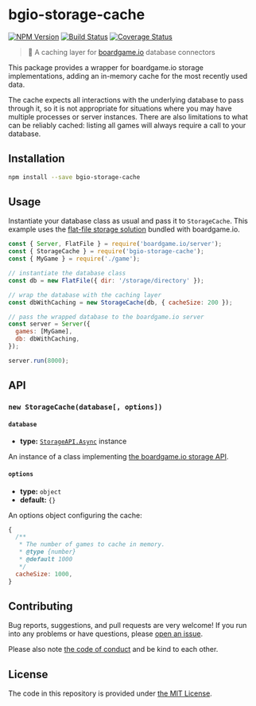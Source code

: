 # bgio-storage-cache

[![NPM Version](https://img.shields.io/npm/v/bgio-storage-cache)](https://www.npmjs.com/package/bgio-storage-cache)
[![Build Status](https://travis-ci.com/delucis/bgio-storage-cache.svg?branch=latest)](https://travis-ci.com/delucis/bgio-storage-cache)
[![Coverage Status](https://coveralls.io/repos/github/delucis/bgio-storage-cache/badge.svg?branch=latest)](https://coveralls.io/github/delucis/bgio-storage-cache?branch=latest)

>  🔌  A caching layer for [boardgame.io][bgio] database connectors

This package provides a wrapper for boardgame.io storage implementations,
adding an in-memory cache for the most recently used data.

The cache expects all interactions with the underlying database to pass
through it, so it is not appropriate for situations where you may have
multiple processes or server instances. There are also limitations to what can be reliably cached: listing all games will always require a call to your database.

## Installation

```sh
npm install --save bgio-storage-cache
```


## Usage

Instantiate your database class as usual and pass it to `StorageCache`. This example uses the [flat-file storage solution][ffdb] bundled with boardgame.io.

```js
const { Server, FlatFile } = require('boardgame.io/server');
const { StorageCache } = require('bgio-storage-cache');
const { MyGame } = require('./game');

// instantiate the database class
const db = new FlatFile({ dir: '/storage/directory' });

// wrap the database with the caching layer
const dbWithCaching = new StorageCache(db, { cacheSize: 200 });

// pass the wrapped database to the boardgame.io server
const server = Server({
  games: [MyGame],
  db: dbWithCaching,
});

server.run(8000);
```


## API

### `new StorageCache(database[, options])`

#### `database`

- **type:** [`StorageAPI.Async`][async] instance

An instance of a class implementing [the boardgame.io storage API][bgio-storage].

#### `options`

- **type:** `object`
- **default:** `{}`

An options object configuring the cache:

```js
{
  /**
   * The number of games to cache in memory.
   * @type {number}
   * @default 1000
   */
  cacheSize: 1000,
}
```


## Contributing

Bug reports, suggestions, and pull requests are very welcome! If you run into any problems or have questions, please [open an issue][newissue].

Please also note [the code of conduct][COC] and be kind to each other.


## License

The code in this repository is provided under [the MIT License](LICENSE).


[bgio]: https://boardgame.io/
[ffdb]: https://boardgame.io/documentation/#/storage?id=flatfile
[async]: https://github.com/nicolodavis/boardgame.io/blob/master/src/server/db/base.ts
[bgio-storage]: https://boardgame.io/documentation/#/storage
[newissue]: https://github.com/delucis/bgio-storage-cache/issues/new/choose
[COC]: CODE_OF_CONDUCT.md
